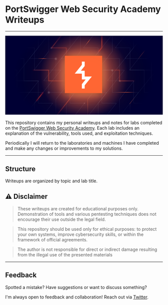 

# PortSwigger Web Security Academy Writeups

---

<img src="./screenshots/portlogo.png" alt="Logo"/>

This repository contains my personal writeups and notes for labs completed on the [PortSwigger Web Security Academy](https://portswigger.net/web-security).
Each lab includes an explanation of the vulnerability, tools used, and exploitation techniques.

Periodically I will return to the laboratories and machines I have completed and make any changes or improvements to my solutions.

---

## Structure

Writeups are organized by topic and lab title.


## ⚠️  Disclaimer

> These writeups are created for educational purposes only. Demonstration of tools and various pentesting techniques does not encourage their use outside the legal field.

> This repository should be used only for ethical purposes: to protect your own systems, improve cybersecurity skills, or within the framework of official agreements.

> The author is not responsible for direct or indirect damage resulting from the illegal use of the presented materials

---

## Feedback

Spotted a mistake? Have suggestions or want to discuss something?

I'm always open to feedback and collaboration!
Reach out via [Twitter](https://x.com/sonyaflower995).
